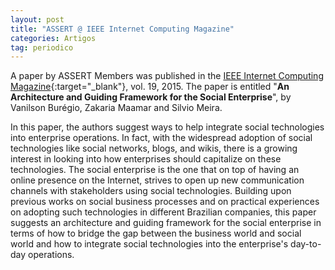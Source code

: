 ```yaml
---
layout: post
title: "ASSERT @ IEEE Internet Computing Magazine"
categories: Artigos
tag: periodico
---
```


A paper by ASSERT Members was published in the [IEEE Internet Computing Magazine](http://ieeexplore.ieee.org/xpl/RecentIssue.jsp?reload=true&punumber=4236){:target="_blank"}, vol. 19, 2015. The paper is entitled "**An Architecture and Guiding Framework for the Social Enterprise**", by Vanilson Burégio, Zakaria Maamar and Silvio Meira. 

In this paper, the authors suggest ways to help integrate social technologies into enterprise operations. In fact, with the widespread adoption of social technologies like social networks, blogs, and wikis, there is a growing interest in looking into how enterprises should capitalize on these technologies. The social enterprise is the one that on top of having an online presence on the Internet, strives to open up new communication channels with stakeholders using social technologies. Building upon previous works on social business processes and on practical experiences on adopting such technologies in different Brazilian companies, this paper suggests an architecture and guiding framework for the social enterprise in terms of how to bridge the gap between the business world and social world and how to integrate social technologies into the enterprise's day-to-day operations.
